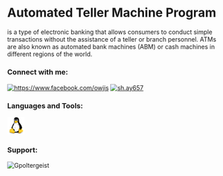 # Automated Teller Machine Program
is a type of electronic banking that allows consumers to conduct simple transactions without the assistance of a teller or branch personnel. ATMs are also known as automated bank machines (ABM) or cash machines in different regions of the world.
<h3 align="left">Connect with me:</h3>
<p align="left">
<a href="https://fb.com/https://www.facebook.com/owjis" target="blank"><img align="center" src="https://raw.githubusercontent.com/rahuldkjain/github-profile-readme-generator/master/src/images/icons/Social/facebook.svg" alt="https://www.facebook.com/owjis" height="30" width="40" /></a>
<a href="https://instagram.com/sh.ay657" target="blank"><img align="center" src="https://raw.githubusercontent.com/rahuldkjain/github-profile-readme-generator/master/src/images/icons/Social/instagram.svg" alt="sh.ay657" height="30" width="40" /></a>
<h3 align="left">Languages and Tools:</h3>
<p align="left"> <a href="https://www.linux.org/" target="_blank" rel="noreferrer"> <img src="https://raw.githubusercontent.com/devicons/devicon/master/icons/linux/linux-original.svg" alt="linux" width="40" height="40"/> </a> </p>
</p>

<h3 align="left">Support:</h3>
<p><a href="https://www.buymeacoffee.com/Ghostpoltergeist"> <img align="left" src="https://cdn.buymeacoffee.com/buttons/v2/default-yellow.png" height="50" width="210" alt="Gpoltergeist" /></a></p><br><br>
